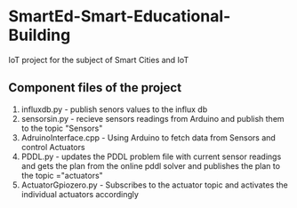 # SmartEd-Smart-Educational-Building
IoT project for the subject of Smart Cities and IoT

## Component files of the project
1. influxdb.py - publish senors values to the influx db
2. sensorsin.py - recieve sensors readings from Arduino and publish them to the topic "Sensors"
3. AdruinoInterface.cpp - Using Arduino to fetch data from Sensors and control Actuators
4. PDDL.py - updates the PDDL problem file with current sensor readings and gets the plan from the online pddl solver and publishes the plan to the topic ="actuators"
5. ActuatorGpiozero.py - Subscribes to the actuator topic and activates the individual actuators accordingly


